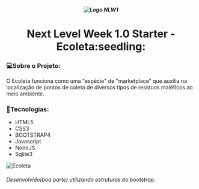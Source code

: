 <h5 align="center"> 

  ![Logo NLW1](https://github.com/Tarmiel/WS.apps/blob/master/Rocketseat/1.NLW1-Starter/public/github/logo.svg) 
</h5>

<h1 align="center">Next Level Week 1.0 Starter - Ecoleta:seedling:</h1>

### :computer:Sobre o Projeto:
O Ecoleta funciona como uma "espécie" de "marketplace" que auxilia na localização de pontos de coleta de diversos tipos de resíduos maléficos ao meio ambiente.

### :rocket:Tecnologias:

- HTML5
- CSS3
- BOOTSTRAP4
- Javascript
- NodeJS
- Sqlite3

![Ecoleta](https://repository-images.githubusercontent.com/268559110/520c8a80-a8fc-11ea-8512-15f8979b418c)

###### Desenvolvido(boa parte) utilizando estruturas do bootstrap.
